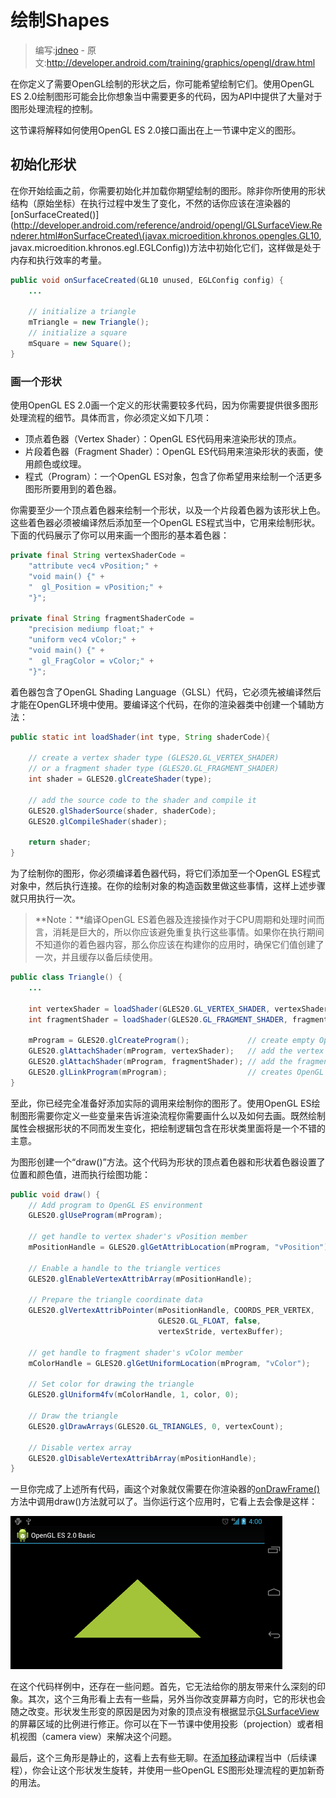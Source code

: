 # 绘制Shapes

> 编写:[jdneo](https://github.com/jdneo) - 原文:<http://developer.android.com/training/graphics/opengl/draw.html>

在你定义了需要OpenGL绘制的形状之后，你可能希望绘制它们。使用OpenGL ES 2.0绘制图形可能会比你想象当中需要更多的代码，因为API中提供了大量对于图形处理流程的控制。

这节课将解释如何使用OpenGL ES 2.0接口画出在上一节课中定义的图形。

## 初始化形状

在你开始绘画之前，你需要初始化并加载你期望绘制的图形。除非你所使用的形状结构（原始坐标）在执行过程中发生了变化，不然的话你应该在渲染器的[onSurfaceCreated()](http://developer.android.com/reference/android/opengl/GLSurfaceView.Renderer.html#onSurfaceCreated\(javax.microedition.khronos.opengles.GL10, javax.microedition.khronos.egl.EGLConfig\))方法中初始化它们，这样做是处于内存和执行效率的考量。

```java
public void onSurfaceCreated(GL10 unused, EGLConfig config) {
    ...

    // initialize a triangle
    mTriangle = new Triangle();
    // initialize a square
    mSquare = new Square();
}
```

### 画一个形状

使用OpenGL ES 2.0画一个定义的形状需要较多代码，因为你需要提供很多图形处理流程的细节。具体而言，你必须定义如下几项：
* 顶点着色器（Vertex Shader）：OpenGL ES代码用来渲染形状的顶点。
* 片段着色器（Fragment Shader）：OpenGL ES代码用来渲染形状的表面，使用颜色或纹理。
* 程式（Program）：一个OpenGL ES对象，包含了你希望用来绘制一个活更多图形所要用到的着色器。

你需要至少一个顶点着色器来绘制一个形状，以及一个片段着色器为该形状上色。这些着色器必须被编译然后添加至一个OpenGL ES程式当中，它用来绘制形状。下面的代码展示了你可以用来画一个图形的基本着色器：

```java
private final String vertexShaderCode =
    "attribute vec4 vPosition;" +
    "void main() {" +
    "  gl_Position = vPosition;" +
    "}";

private final String fragmentShaderCode =
    "precision mediump float;" +
    "uniform vec4 vColor;" +
    "void main() {" +
    "  gl_FragColor = vColor;" +
    "}";
```

着色器包含了OpenGL Shading Language（GLSL）代码，它必须先被编译然后才能在OpenGL环境中使用。要编译这个代码，在你的渲染器类中创建一个辅助方法：

```java
public static int loadShader(int type, String shaderCode){

    // create a vertex shader type (GLES20.GL_VERTEX_SHADER)
    // or a fragment shader type (GLES20.GL_FRAGMENT_SHADER)
    int shader = GLES20.glCreateShader(type);

    // add the source code to the shader and compile it
    GLES20.glShaderSource(shader, shaderCode);
    GLES20.glCompileShader(shader);

    return shader;
}
```

为了绘制你的图形，你必须编译着色器代码，将它们添加至一个OpenGL ES程式对象中，然后执行连接。在你的绘制对象的构造函数里做这些事情，这样上述步骤就只用执行一次。

> **Note：**编译OpenGL ES着色器及连接操作对于CPU周期和处理时间而言，消耗是巨大的，所以你应该避免重复执行这些事情。如果你在执行期间不知道你的着色器内容，那么你应该在构建你的应用时，确保它们值创建了一次，并且缓存以备后续使用。

```java
public class Triangle() {
    ...

    int vertexShader = loadShader(GLES20.GL_VERTEX_SHADER, vertexShaderCode);
    int fragmentShader = loadShader(GLES20.GL_FRAGMENT_SHADER, fragmentShaderCode);

    mProgram = GLES20.glCreateProgram();             // create empty OpenGL ES Program
    GLES20.glAttachShader(mProgram, vertexShader);   // add the vertex shader to program
    GLES20.glAttachShader(mProgram, fragmentShader); // add the fragment shader to program
    GLES20.glLinkProgram(mProgram);                  // creates OpenGL ES program executables
}
```

至此，你已经完全准备好添加实际的调用来绘制你的图形了。使用OpenGL ES绘制图形需要你定义一些变量来告诉渲染流程你需要画什么以及如何去画。既然绘制属性会根据形状的不同而发生变化，把绘制逻辑包含在形状类里面将是一个不错的主意。

为图形创建一个“draw()”方法。这个代码为形状的顶点着色器和形状着色器设置了位置和颜色值，进而执行绘图功能：

```java
public void draw() {
    // Add program to OpenGL ES environment
    GLES20.glUseProgram(mProgram);

    // get handle to vertex shader's vPosition member
    mPositionHandle = GLES20.glGetAttribLocation(mProgram, "vPosition");

    // Enable a handle to the triangle vertices
    GLES20.glEnableVertexAttribArray(mPositionHandle);

    // Prepare the triangle coordinate data
    GLES20.glVertexAttribPointer(mPositionHandle, COORDS_PER_VERTEX,
                                 GLES20.GL_FLOAT, false,
                                 vertexStride, vertexBuffer);

    // get handle to fragment shader's vColor member
    mColorHandle = GLES20.glGetUniformLocation(mProgram, "vColor");

    // Set color for drawing the triangle
    GLES20.glUniform4fv(mColorHandle, 1, color, 0);

    // Draw the triangle
    GLES20.glDrawArrays(GLES20.GL_TRIANGLES, 0, vertexCount);

    // Disable vertex array
    GLES20.glDisableVertexAttribArray(mPositionHandle);
}
```

一旦你完成了上述所有代码，画这个对象就仅需要在你渲染器的[onDrawFrame()](http://developer.android.com/reference/android/opengl/GLSurfaceView.Renderer.html#onDrawFrame\(javax.microedition.khronos.opengles.GL10\))方法中调用draw()方法就可以了。当你运行这个应用时，它看上去会像是这样：

![ogl-triangle](ogl-triangle.png "不使用投影或者相机视图画出来的三角形")

在这个代码样例中，还存在一些问题。首先，它无法给你的朋友带来什么深刻的印象。其次，这个三角形看上去有一些扁，另外当你改变屏幕方向时，它的形状也会随之改变。形状发生形变的原因是因为对象的顶点没有根据显示[GLSurfaceView](http://developer.android.com/reference/android/opengl/GLSurfaceView.html)的屏幕区域的比例进行修正。你可以在下一节课中使用投影（projection）或者相机视图（camera view）来解决这个问题。

最后，这个三角形是静止的，这看上去有些无聊。在[添加移动](motion.html)课程当中（后续课程），你会让这个形状发生旋转，并使用一些OpenGL ES图形处理流程的更加新奇的用法。
